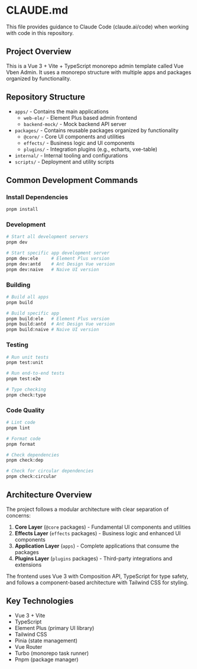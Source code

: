 # CLAUDE.md

This file provides guidance to Claude Code (claude.ai/code) when working with code in this repository.

## Project Overview

This is a Vue 3 + Vite + TypeScript monorepo admin template called Vue Vben Admin. It uses a monorepo structure with multiple apps and packages organized by functionality.

## Repository Structure

- `apps/` - Contains the main applications
  - `web-ele/` - Element Plus based admin frontend
  - `backend-mock/` - Mock backend API server
- `packages/` - Contains reusable packages organized by functionality
  - `@core/` - Core UI components and utilities
  - `effects/` - Business logic and UI components
  - `plugins/` - Integration plugins (e.g., echarts, vxe-table)
- `internal/` - Internal tooling and configurations
- `scripts/` - Deployment and utility scripts

## Common Development Commands

### Install Dependencies
```bash
pnpm install
```

### Development
```bash
# Start all development servers
pnpm dev

# Start specific app development server
pnpm dev:ele     # Element Plus version
pnpm dev:antd    # Ant Design Vue version
pnpm dev:naive   # Naive UI version
```

### Building
```bash
# Build all apps
pnpm build

# Build specific app
pnpm build:ele   # Element Plus version
pnpm build:antd  # Ant Design Vue version
pnpm build:naive # Naive UI version
```

### Testing
```bash
# Run unit tests
pnpm test:unit

# Run end-to-end tests
pnpm test:e2e

# Type checking
pnpm check:type
```

### Code Quality
```bash
# Lint code
pnpm lint

# Format code
pnpm format

# Check dependencies
pnpm check:dep

# Check for circular dependencies
pnpm check:circular
```

## Architecture Overview

The project follows a modular architecture with clear separation of concerns:

1. **Core Layer** (`@core` packages) - Fundamental UI components and utilities
2. **Effects Layer** (`effects` packages) - Business logic and enhanced UI components
3. **Application Layer** (`apps`) - Complete applications that consume the packages
4. **Plugins Layer** (`plugins` packages) - Third-party integrations and extensions

The frontend uses Vue 3 with Composition API, TypeScript for type safety, and follows a component-based architecture with Tailwind CSS for styling.

## Key Technologies

- Vue 3 + Vite
- TypeScript
- Element Plus (primary UI library)
- Tailwind CSS
- Pinia (state management)
- Vue Router
- Turbo (monorepo task runner)
- Pnpm (package manager)